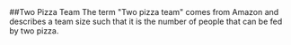 <link rel="stylesheet" type="text/css" href="style.css">  
##Two Pizza Team  
The term "Two pizza team" comes from Amazon and describes a team size such that it is the number of people that can be fed by two pizza.